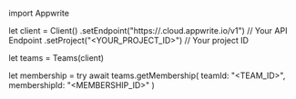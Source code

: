 import Appwrite

let client = Client()
    .setEndpoint("https://<REGION>.cloud.appwrite.io/v1") // Your API Endpoint
    .setProject("<YOUR_PROJECT_ID>") // Your project ID

let teams = Teams(client)

let membership = try await teams.getMembership(
    teamId: "<TEAM_ID>",
    membershipId: "<MEMBERSHIP_ID>"
)

